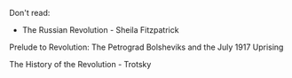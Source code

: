 
Don't read:
-   The Russian Revolution - Sheila Fitzpatrick

Prelude to Revolution: The Petrograd Bolsheviks and the July 1917 Uprising

The History of the Revolution - Trotsky

